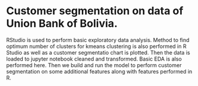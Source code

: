 # Customer segmentation on data of Union Bank of Bolivia. 
RStudio is used to perform basic exploratory data analysis.
Method to find optimum number of clusters for kmeans clustering is also performed in R Studio as well as a customer segmentatio chart is plotted.
Then the data is loaded to jupyter notebook cleaned and transformed.
Basic EDA is also performed here.
Then we build and run the model to perform customer segmentation on some additional features along with features performed in R.
